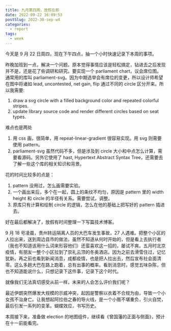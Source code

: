 ```yaml
---
title: 九月第四周，放假在即
date: 2022-09-22 16:09:53
postSlug: 2022-30-sep-w4
categories:
  - report
tags:
  - week
---
```


今天是 9 月 22 日周四，现在下午四点，抽一个小时快速记录下本周的事项。

昨晚加班到一点，解决一个问题。原本觉得事情应该是轻松搞定，钻进去之后发现并不是，还是花了些调研和研究。要实现一个 parliament chart，议会席位图。通常用的库叫 parliament-svg。因为中期选举会有席位的变更，所以设计师希望在图中将诸如 lead, uncontested, net gain, flip 通过不同的 circle 区分开来。所以我需要:

1. draw a svg circle with a filled background color and repeated colorful stripes.
2. update library source code and render different circles based on seat types.

难点也是两处

1. 用 css 画，很简单，用 repeat-linear-gradient 很容易实现。用 svg 则需要使用 pattern。
2. parliament-svg 虽然代码不多，但是涉及到 circle 大小和中点怎么计算，需要看源码。另外它使用了 hast, Hypertext Abstract Syntax Tree，还需要去了解一些这个库的相关知识和背景。

花的时间比较多的点是：

1. pattern 没用过，怎么画需要实验。
2. 一个画出来后，多个在一起，圆上的条纹不均匀，原因是 pattern 里的 width height 和 circle 的半径有关系。需要尝试，调整。
3. 原库只有计算和绘制 circle 的逻辑，怎么在他的基础上把写好的 pattern 插进去。

好在最后都解决了，放假有时间整理一下写篇技术博客。

9 月 18 号凌晨，贵州转运隔离人员的大巴车发生事故，27 人遇难。把整个小区的人拉出来，送到周边县市的做法，虽然不知道从何时开始的，但是看上去执行者（我也不知道该用什么词来形容他们）还蛮喜欢这一招的，屡试不爽。五月时北京疫情，有朋友一整个小区拉到了崇礼云顶的冬奥酒店。因为之前去滑雪住过，记忆犹新。再之前也看到新闻消息，成都疫情，也是把人拉出去，然后宣布社会面清零。这么多趟大巴在路上跑着，总有出事的概率。看到消息时，感觉五味杂陈，但也不知道能说什么，只想记录下这件事，记录下这个时代。

就像我们无法真切感受从前一样，未来的人会怎么评价我们呢？

最近伊朗突然爆发大规模的示威冲突，起因是警察以衣着不合规为由，导致一个小女孩不治身亡。让我想起阿拉伯之春的导火线，是一个小贩不堪重负，引火自焚，最后引发一系列的变革。蝴蝶效应，书写历史。

本周接下来，准备做 election 的地图组件，继续看《曾国藩的正面与侧面》，预计在十一前能看完。
